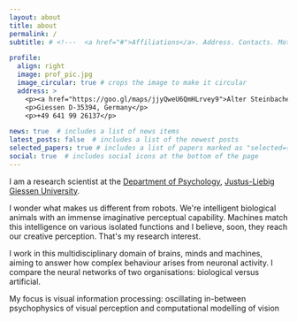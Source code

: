 ```yaml
---
layout: about
title: about
permalink: /
subtitle: # <!---  <a href="#">Affiliations</a>. Address. Contacts. Moto. Etc. --->

profile:
  align: right
  image: prof_pic.jpg
  image_circular: true # crops the image to make it circular
  address: >
    <p><a href="https://goo.gl/maps/jjyQweU6QmHLrvey9">Alter Steinbacher Weg 38</a></p>
    <p>Giessen D-35394, Germany</p>
    <p>+49 641 99 26137</p>

news: true  # includes a list of news items
latest_posts: false  # includes a list of the newest posts
selected_papers: true # includes a list of papers marked as "selected={true}"
social: true  # includes social icons at the bottom of the page
---
```



I am a research scientist at the 
[Department of Psychology](https://www.uni-giessen.de/fbz/fb06/psychologie?language_sync=1),
 [Justus-Liebig Giessen University](https://www.uni-giessen.de/). 
 
I wonder what makes us different from robots. We're intelligent biological 
animals with an immense imaginative perceptual capability. Machines match this 
intelligence on various isolated functions and I believe, soon, they reach our 
creative perception. That's my research interest. 

I work in this multidisciplinary domain of brains, minds and machines, aiming to answer how complex 
behaviour arises from neuronal activity. I compare the neural networks of two organisations: 
biological versus artificial.

My focus is visual information processing: oscillating in-between psychophysics of visual perception
and computational modelling of vision

<!--- 

Write your biography here. Tell the world about yourself. Link to your favorite [subreddit](http://reddit.com){:target="\_blank"}. You can put a picture in, too. The code is already in, just name your picture `prof_pic.jpg` and put it in the `img/` folder.

Put your address / P.O. box / other info right below your picture. You can also disable any these elements by editing `profile` property of the YAML header of your `_pages/about.md`. Edit `_bibliography/papers.bib` and Jekyll will render your [publications page](/al-folio/publications/) automatically.

Link to your social media connections, too. This theme is set up to use [Font Awesome icons](http://fortawesome.github.io/Font-Awesome/) and [Academicons](https://jpswalsh.github.io/academicons/), like the ones below. Add your Facebook, Twitter, LinkedIn, Google Scholar, or just disable all of them.

--->
